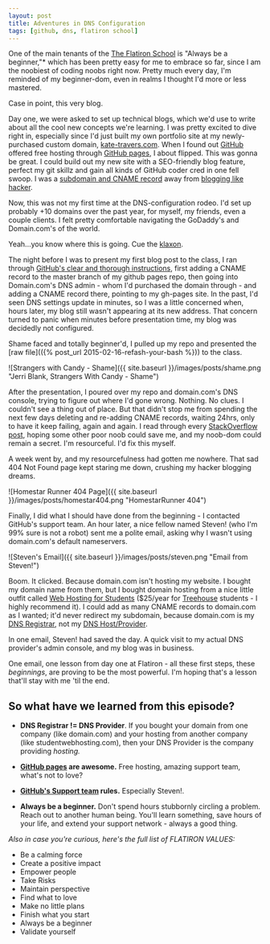 ```yaml
---
layout: post
title: Adventures in DNS Configuration
tags: [github, dns, flatiron school]
---
```


One of the main tenants of the [The Flatiron School](http://flatironschool.com) is "Always be a beginner,"* which has been pretty easy for me to embrace so far, since I am the noobiest of coding noobs right now. Pretty much every day, I'm reminded of my beginner-dom, even in realms I thought I'd more or less mastered.

Case in point, this very blog.

Day one, we were asked to set up technical blogs, which we'd use to write about all the cool new concepts we're learning. I was pretty excited to dive right in, especially since I'd just built my own portfolio site at my newly-purchased custom domain, [kate-travers.com](www.kate-travers.com). When I found out [GitHub](https://github.com) offered free hosting through [GitHub pages](https://pages.github.com/), I about flipped. This was gonna be great. I could build out my new site with a SEO-friendly blog feature, perfect my git skillz and gain all kinds of GitHub coder cred in one fell swoop. I was a [subdomain and CNAME record](https://help.github.com/articles/setting-up-a-custom-domain-with-github-pages/) away from [blogging like hacker](http://tom.preston-werner.com/2008/11/17/blogging-like-a-hacker.html).

Now, this was not my first time at the DNS-configuration rodeo. I'd set up probably +10 domains over the past year, for myself, my friends, even a couple clients. I felt pretty comfortable navigating the GoDaddy's and Domain.com's of the world.

Yeah...you know where this is going. Cue the [klaxon](https://soundcloud.com/shockedandawed/john-hodgmans-klaxon).

The night before I was to present my first blog post to the class, I ran through [GitHub's clear and thorough instructions](https://help.github.com/articles/setting-up-a-custom-domain-with-github-pages/), first adding a CNAME record to the master branch of my github pages repo, then going into Domain.com's DNS admin - whom I'd purchased the domain through - and adding a CNAME record there, pointing to my gh-pages site. In the past, I'd seen DNS settings update in minutes, so I was a little concerned when, hours later, my blog still wasn't appearing at its new address. That concern turned to panic when minutes before presentation time, my blog was decidedly not configured.

Shame faced and totally beginner'd, I pulled up my repo and presented the [raw file](({% post_url 2015-02-16-refash-your-bash %})) to the class.

![Strangers with Candy - Shame]({{ site.baseurl }}/images/posts/shame.png "Jerri Blank, Strangers With Candy - Shame")

After the presentation, I poured over my repo and domain.com's DNS console, trying to figure out where I'd gone wrong. Nothing. No clues. I couldn't see a thing out of place. But that didn't stop me from spending the next few days deleting and re-adding CNAME records, waiting 24hrs, only to have it keep failing, again and again. I read through every [StackOverflow post](http://stackoverflow.com/search?q=github+pages+custom+domain), hoping some other poor noob could save me, and my noob-dom could remain a secret. I'm resourceful. I'd fix this myself.

A week went by, and my resourcefulness had gotten me nowhere. That sad 404 Not Found page kept staring me down, crushing my hacker blogging dreams.

![Homestar Runner 404 Page]({{ site.baseurl }}/images/posts/homestar404.png "HomestarRunner 404")

Finally, I did what I should have done from the beginning - I contacted GitHub's support team. An hour later, a nice fellow named Steven! (who I'm 99% sure is not a robot) sent me a polite email, asking why I wasn't using domain.com's default nameservers.

![Steven's Email]({{ site.baseurl }}/images/posts/steven.png "Email from Steven!")

Boom. It clicked. Because domain.com isn't hosting my website. I bought my domain name from them, but I bought domain hosting from a nice little outfit called [Web Hosting for Students](http://webhostingforstudents.com/) ($25/year for [Treehouse](http://teamtreehouse.com/) students - I highly recommend it). I could add as many CNAME records to domain.com as I wanted; it'd never redirect my subdomain, because domain.com is my [DNS Registrar](http://en.wikipedia.org/wiki/Domain_name_registrar), not my [DNS Host/Provider](http://en.wikipedia.org/wiki/DNS_hosting_service).

In one email, Steven! had saved the day. A quick visit to my actual DNS provider's admin console, and my blog was in business.

One email, one lesson from day one at Flatiron - all these first steps, these _beginnings_, are proving to be the most powerful. I'm hoping that's a lesson that'll stay with me 'til the end.


## So what have we learned from this episode?

+ **DNS Registrar != DNS Provider**. If you bought your domain from one company (like domain.com) and your hosting from another company (like studentwebhosting.com), then your DNS Provider is the company providing _hosting._

+ **[GitHub pages](https://pages.github.com/) are awesome.** Free hosting, amazing support team, what's not to love?

+ **[GitHub's Support team](https://contact.github.com/) rules.** Especially Steven!.

+ **Always be a beginner.**  Don't spend hours stubbornly circling a problem. Reach out to another human being. You'll learn something, save hours of your life, and extend your support network - always a good thing.


_Also in case you're curious, here's the full list of FLATIRON VALUES:_

+ Be a calming force
+ Create a positive impact
+ Empower people
+ Take Risks
+ Maintain perspective
+ Find what to love
+ Make no little plans
+ Finish what you start
+ Always be a beginner
+ Validate yourself
